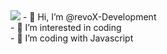 <img src="https://discord.c99.nl/widget/theme-3/508311556409393162.png"/>
- 👋 Hi, I’m @revoX-Development<br>
- 👀 I’m interested in coding<br>
- 🌱 I’m coding with Javascript<br>


